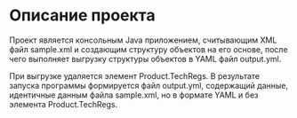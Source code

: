 # Описание проекта
Проект является консольным Java приложением, считывающим XML файл sample.xml  и создающим структуру объектов на его основе, после чего выполняет выгрузку структуры объектов в YAML файл output.yml.

При выгрузке удаляется элемент Product.TechRegs. В результате запуска программы формируется файл output.yml, содержащий данные, идентичные данным файла sample.xml, но в формате YAML и без элемента Product.TechRegs.
